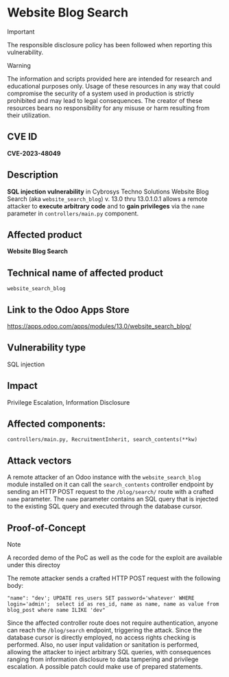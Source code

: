 # Website Blog Search


> [!IMPORTANT]  
> The responsible disclosure policy has been followed when reporting this vulnerability. 

> [!WARNING]
> The information and scripts provided here are intended for research and educational purposes only. 
> Usage of these resources in any way that could compromise the security of a system used in production is strictly prohibited and may lead to legal consequences. 
> The creator of these resources bears no responsibility for any misuse or harm resulting from their utilization.


## CVE ID
**CVE-2023-48049**

## Description
**SQL injection vulnerability** in Cybrosys Techno Solutions Website Blog Search (aka `website_search_blog`) v. 13.0 thru 13.0.1.0.1 allows a remote attacker to **execute arbitrary code** and to **gain privileges** via the `name` parameter in `controllers/main.py` component.

## Affected product
**Website Blog Search**

## Technical name of affected product
`website_search_blog`

## Link to the Odoo Apps Store
https://apps.odoo.com/apps/modules/13.0/website_search_blog/

## Vulnerability type
SQL injection

## Impact
Privilege Escalation, Information Disclosure

## Affected components: 
`controllers/main.py, RecruitmentInherit, search_contents(**kw)`

## Attack vectors
A remote attacker of an Odoo instance with the `website_search_blog` module installed on it can call the `search_contents` controller endpoint by sending an HTTP POST request to the `/blog/search/` route with a crafted `name` parameter. The `name` parameter contains an SQL query that is injected to the existing SQL query and executed through the database cursor. 


## Proof-of-Concept

> [!NOTE] 
> A recorded demo of the PoC as well as the code for the exploit are available under this directoy

 The remote attacker sends a crafted HTTP POST request with the following body:


`"name": "dev'; UPDATE res_users SET password='whatever' WHERE login='admin';  select id as res_id, name as name, name as value from blog_post where name ILIKE 'dev"`


Since the affected controller route does not require authentication, anyone can reach the `/blog/search` endpoint, triggering the attack. Since the database cursor is directly employed, no access rights checking is performed. Also, no user input validation or sanitation is performed, allowing the attacker to inject arbitrary SQL queries, with consequences ranging from information disclosure to data tampering and privilege escalation. A possible patch could make use of prepared statements.




